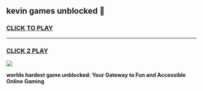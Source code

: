 
## kevin games unblocked 👋
<h3>
<a href="https://premium.freeplayer.one?title=kevin_games_unblocked&ref=13F">CLICK TO PLAY</a></h3>
<hr>

<h3>
<a href="https://premium.freeplayer.one?title=kevin_games_unblocked&ref=13F">CLICK 2 PLAY</a>
  
</h3>

<a href="https://premium.freeplayer.one?title=kevin_games_unblocked&ref=12F/"><img src="https://clearcache.store/games.png"></a>


**worlds hardest game unblocked: Your Gateway to Fun and Accessible Online Gaming**
